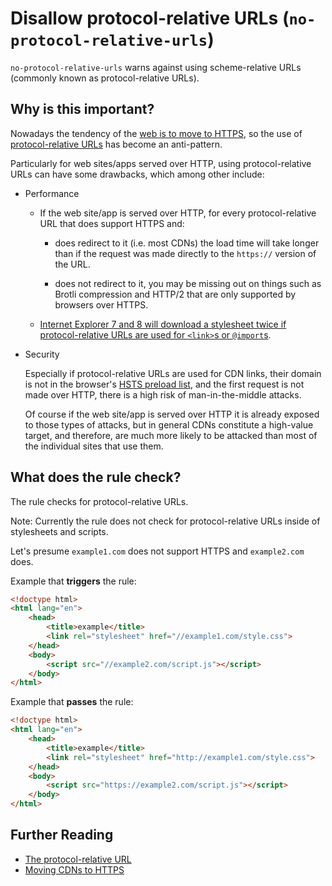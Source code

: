 # Disallow protocol-relative URLs (`no-protocol-relative-urls`)

`no-protocol-relative-urls` warns against using scheme-relative URLs
(commonly known as protocol-relative URLs).


## Why is this important?

Nowadays the tendency of the [web is to move to
HTTPS](https://w3ctag.github.io/web-https/#h-motivating-a-secure-web),
so the use of [protocol-relative URLs](https://www.paulirish.com/2010/the-protocol-relative-url/)
has become an anti-pattern.

Particularly for web sites/apps served over HTTP, using protocol-relative
URLs can have some drawbacks, which among other include:

* Performance

  * If the web site/app is served over HTTP, for every
    protocol-relative URL that does support HTTPS and:

    * does redirect to it (i.e. most CDNs) the load time will take
      longer than if the request was made directly to the `https://`
      version of the URL.

    * does not redirect to it, you may be missing out on things
      such as Brotli compression and HTTP/2 that are only supported
      by browsers over HTTPS.

  * [Internet Explorer 7 and 8 will download a stylesheet twice if
    protocol-relative URLs are used for `<link>`s or
    `@import`s](https://www.stevesouders.com/blog/2010/02/10/5a-missing-schema-double-download/).

* Security

  Especially if protocol-relative URLs are used for CDN links, their
  domain is not in the browser's [HSTS preload list](https://hstspreload.org/),
  and the first request is not made over HTTP, there is a high risk
  of man-in-the-middle attacks.

  Of course if the web site/app is served over HTTP it is already
  exposed to those types of attacks, but in general CDNs constitute
  a high-value target, and therefore, are much more likely to be
  attacked than most of the individual sites that use them.


## What does the rule check?

The rule checks for protocol-relative URLs.

Note: Currently the rule does not check for protocol-relative URLs
inside of stylesheets and scripts.

Let's presume `example1.com` does not support HTTPS and
`example2.com` does.

Example that **triggers** the rule:

```html
<!doctype html>
<html lang="en">
    <head>
        <title>example</title>
        <link rel="stylesheet" href="//example1.com/style.css">
    </head>
    <body>
        <script src="//example2.com/script.js"></script>
    </body>
</html>
```

Example that **passes** the rule:

```html
<!doctype html>
<html lang="en">
    <head>
        <title>example</title>
        <link rel="stylesheet" href="http://example1.com/style.css">
    </head>
    <body>
        <script src="https://example2.com/script.js"></script>
    </body>
</html>
```


## Further Reading

* [The protocol-relative URL](https://www.paulirish.com/2010/the-protocol-relative-url/)
* [Moving CDNs to HTTPS](https://github.com/konklone/cdns-to-https#readme)
